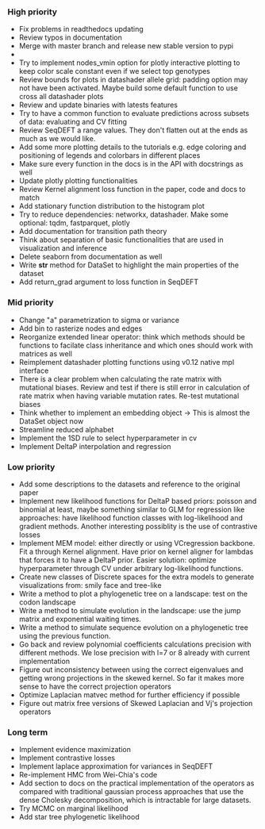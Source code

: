 ### High priority
- Fix problems in readthedocs updating
- Review typos in documentation
- Merge with master branch and release new stable version to pypi
- 
- Try to implement nodes_vmin option for plotly interactive plotting to keep color scale constant even if we select top genotypes  
- Review bounds for plots in datashader allele grid: padding option may not have been activated. Maybe build some default function to use cross all datashader plots
- Review and update binaries with latests features
- Try to have a common function to evaluate predictions across subsets of data: evaluating and CV fitting
- Review SeqDEFT a range values. They don't flatten out at the ends as much as we would like.
- Add some more plotting details to the tutorials e.g. edge coloring and positioning of legends and colorbars in different places
- Make sure every function in the docs is in the API with docstrings as well
- Update plotly plotting functionalities
- Review Kernel alignment loss function in the paper, code and docs to match
- Add stationary function distribution to the histogram plot
- Try to reduce dependencies: networkx, datashader. Make some optional: tqdm, fastparquet, plotly
- Add documentation for transition path theory
- Think about separation of basic functionalities that are used in visualization and inference
- Delete seaborn from documentation as well
- Write __str__ method for DataSet to highlight the main properties of the dataset
- Add return_grad argument to loss function in SeqDEFT


### Mid priority
- Change "a" parametrization to sigma or variance
- Add bin to rasterize nodes and edges
- Reorganize extended linear operator: think which methods should be functions to facilate class inheritance and which ones should work with matrices as well
- Reimplement datashader plotting functions using v0.12 native mpl interface
- There is a clear problem when calculating the rate matrix with mutational biases. Review and test if there is still error in calculation of rate matrix when having variable mutation rates. Re-test mutational biases
- Think whether to implement an embedding object -> This is almost the DataSet object now
- Streamline reduced alphabet
- Implement the 1SD rule to select hyperparameter in cv
- Implement DeltaP interpolation and regression
  
### Low priority
- Add some descriptions to the datasets and reference to the original paper
- Implement new likelihood functions for DeltaP based priors: poisson and binomial at least, maybe something similar to GLM for regression like approaches: have likelihood function classes with log-likelihood and gradient methods. Another interesting possiblity is the use of contrastive losses
- Implement MEM model: either directly or using VCregression backbone. Fit a through Kernel alignment. Have prior on kernel aligner for lambdas that forces it to have a DeltaP prior. Easier solution: optimize hyperparameter through CV under arbitrary log-likelihood functions. 
- Create new classes of Discrete spaces for the extra models to  generate visualizations from: smily face and tree-like
- Write a method to plot a phylogenetic tree on a landscape: test on the codon landscape
- Write a method to simulate evolution in the landscape: use the jump matrix and exponential waiting times. 
- Write a method to simulate sequence evolution on a phylogenetic tree using the previous function.
- Go back and review polynomial coefficients calculations precision with different methods. We lose precision with l=7 or 8 already with current implementation
- Figure out inconsistency between using the correct eigenvalues and getting wrong projections in the skewed kernel. So far it makes more sense to have the correct projection operators
- Optimize Laplacian matvec method for further efficiency if possible
- Figure out matrix free versions of Skewed Laplacian and Vj's projection operators

### Long term
- Implement evidence maximization
- Implement contrastive losses
- Implement laplace approximation for variances in SeqDEFT
- Re-implement HMC from Wei-Chia's code
- Add section to docs on the practical implementation of the operators as compared with traditional
  gaussian process approaches that use the dense Cholesky decomposition, which is intractable for 
  large datasets.
- Try MCMC on marginal likelihood
- Add star tree phylogenetic likelihood